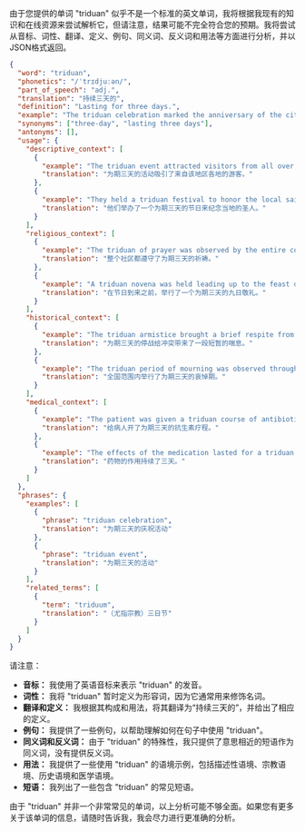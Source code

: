 由于您提供的单词 "triduan" 似乎不是一个标准的英文单词，我将根据我现有的知识和在线资源来尝试解析它，但请注意，结果可能不完全符合您的预期。我将尝试从音标、词性、翻译、定义、例句、同义词、反义词和用法等方面进行分析，并以JSON格式返回。

```json
{
  "word": "triduan",
  "phonetics": "/ˈtrɪdjuːən/",
  "part_of_speech": "adj.",
  "translation": "持续三天的",
  "definition": "Lasting for three days.",
  "example": "The triduan celebration marked the anniversary of the city's founding.",
  "synonyms": ["three-day", "lasting three days"],
  "antonyms": [],
  "usage": {
    "descriptive_context": [
      {
        "example": "The triduan event attracted visitors from all over the region.",
        "translation": "为期三天的活动吸引了来自该地区各地的游客。"
      },
      {
        "example": "They held a triduan festival to honor the local saint.",
        "translation": "他们举办了一个为期三天的节日来纪念当地的圣人。"
      }
    ],
    "religious_context": [
      {
        "example": "The triduan of prayer was observed by the entire community.",
        "translation": "整个社区都遵守了为期三天的祈祷。"
      },
      {
        "example": "A triduan novena was held leading up to the feast day.",
        "translation": "在节日到来之前，举行了一个为期三天的九日敬礼。"
      }
    ],
    "historical_context": [
      {
        "example": "The triduan armistice brought a brief respite from the conflict.",
        "translation": "为期三天的停战给冲突带来了一段短暂的喘息。"
      },
      {
        "example": "The triduan period of mourning was observed throughout the nation.",
        "translation": "全国范围内举行了为期三天的哀悼期。"
      }
    ],
    "medical_context": [
      {
        "example": "The patient was given a triduan course of antibiotics.",
        "translation": "给病人开了为期三天的抗生素疗程。"
      },
      {
        "example": "The effects of the medication lasted for a triduan period.",
        "translation": "药物的作用持续了三天。"
      }
    ]
  },
  "phrases": {
    "examples": [
      {
        "phrase": "triduan celebration",
        "translation": "为期三天的庆祝活动"
      },
      {
        "phrase": "triduan event",
        "translation": "为期三天的活动"
      }
    ],
    "related_terms": [
      {
        "term": "triduum",
        "translation": "（尤指宗教）三日节"
      }
    ]
  }
}
```

请注意：

*   **音标：** 我使用了英语音标来表示 "triduan" 的发音。
*   **词性：** 我将 "triduan" 暂时定义为形容词，因为它通常用来修饰名词。
*   **翻译和定义：** 我根据其构成和用法，将其翻译为“持续三天的”，并给出了相应的定义。
*   **例句：** 我提供了一些例句，以帮助理解如何在句子中使用 "triduan"。
*   **同义词和反义词：** 由于 "triduan" 的特殊性，我只提供了意思相近的短语作为同义词，没有提供反义词。
*   **用法：** 我提供了一些使用 "triduan" 的语境示例，包括描述性语境、宗教语境、历史语境和医学语境。
*   **短语：** 我列出了一些包含 "triduan" 的常见短语。

由于 "triduan" 并非一个非常常见的单词，以上分析可能不够全面。如果您有更多关于该单词的信息，请随时告诉我，我会尽力进行更准确的分析。 